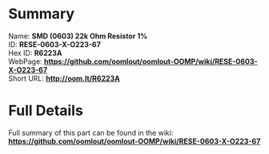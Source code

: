
Summary
=================
  
Name: __SMD (0603) 22k Ohm Resistor 1%__    
ID: __RESE-0603-X-O223-67__   
Hex ID: __R6223A__   
WebPage: __https://github.com/oomlout/oomlout-OOMP/wiki/RESE-0603-X-O223-67__   
Short URL: __http://oom.lt/R6223A__   

Full Details
==========================
Full summary of this part can be found in the wiki:   
__https://github.com/oomlout/oomlout-OOMP/wiki/RESE-0603-X-O223-67__    

